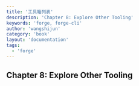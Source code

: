 ```yaml
---
title: '工具箱列表'
description: 'Chapter 8: Explore Other Tooling'
keywords: 'forge, forge-cli'
author: 'wangshijun'
category: 'book'
layout: 'documentation'
tags:
  - 'forge'
---
```


## Chapter 8: Explore Other Tooling
